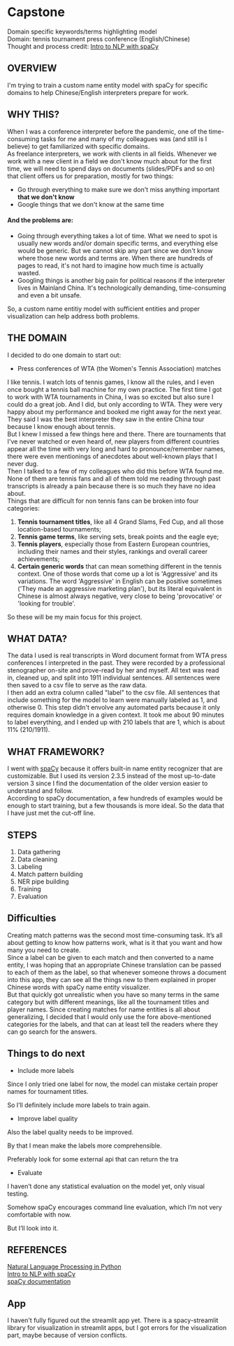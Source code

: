 # Capstone
Domain specific keywords/terms highlighting model <br>
Domain: tennis tournament press conference (English/Chinese)<br>
Thought and process credit: [Intro to NLP with spaCy](https://www.youtube.com/watch?v=WnGPv6HnBok&list=PLBmcuObd5An559HbDr_alBnwVsGq-7uTF)



## OVERVIEW
I'm trying to train a custom name entity model with spaCy for specific domains to help Chinese/English interpreters prepare for work. 



## WHY THIS?
When I was a conference interpreter before the pandemic, one of the time-consuming tasks for me and many of my colleagues was (and still is I believe) to get familiarized with specific domains. <br>
As freelance interpreters, we work with clients in all fields. Whenever we work with a new client in a field we don't know much about for the first time, we will need to spend days on documents (slides/PDFs and so on) that client offers us for preparation, mostly for two things:
- Go through everything to make sure we don't miss anything important **that we don't know**
- Google things that we don't know at the same time



#### And the problems are:
- Going through everything takes a lot of time. What we need to spot is usually new words and/or domain specific terms, and everything else would be generic. But we cannot skip any part since we don't know where those new words and terms are. When there are hundreds of pages to read, it's not hard to imagine how much time is actually wasted.
- Googling things is another big pain for political reasons if the interpreter lives in Mainland China. It's technologically demanding, time-consuming and even a bit unsafe.

So, a custom name entitiy model with sufficient entities and proper visualization can help address both problems. 



## THE DOMAIN
I decided to do one domain to start out: 
- Press conferences of WTA (the Women's Tennis Association) matches

I like tennis. I watch lots of tennis games, I know all the rules, and I even once bought a tennis ball machine for my own practice. The first time I got to work with WTA tournaments in China, I was so excited but also sure I could do a great job. 
And I did, but only according to WTA. They were very happy about my performance and booked me right away for the next year. They said I was the best interpreter they saw in the entire China tour because I know enough about tennis.<br>
But I knew I missed a few things here and there. There are tournaments that I've never watched or even heard of, new players from different countries appear all the time with very long and hard to pronounce/remember names, there were even mentionings of anecdotes about well-known plays that I never dug. <br>
Then I talked to a few of my colleagues who did this before WTA found me. None of them are tennis fans and all of them told me reading through past transcripts is already a pain because there is so much they have no idea about. <br>
Things that are difficult for non tennis fans can be broken into four categories:
1. **Tennis tournament titles**, like all 4 Grand Slams, Fed Cup, and all those location-based tournaments;
2. **Tennis game terms**, like serving sets, break points and the eagle eye;
3. **Tennis players**, especially those from Eastern European countries, including their names and their styles, rankings and overall career achievements;
4. **Certain generic words** that can mean something different in the tennis context. One of those words that come up a lot is 'Aggressive' and its variations. The word 'Aggressive' in English can be positive sometimes ('They made an aggressive marketing plan'), but its literal equivalent in Chinese is almost always negative, very close to being 'provocative' or 'looking for trouble'. 

So these will be my main focus for this project. 

## WHAT DATA?
The data I used is real transcripts in Word document format from WTA press conferences I interpreted in the past. They were recorded by a professional stenographer on-site and prove-read by her and myself. All text was read in, cleaned up, and split into 1911 individual sentences.  All sentences were then saved to a csv file to serve as the raw data. <br>
I then add an extra column called "label" to the csv file. All sentences that include something for the model to learn were manually labeled as 1, and otherwise 0. This step didn't envolve any automated parts because it only requires domain knowledge in a given context. It took me about 90 minutes to label everything, and I ended up with 210 labels that are 1, which is about 11% (210/1911). 



## WHAT FRAMEWORK?
I went with [spaCy](https://spacy.io/) because it offers built-in name entity recognizer that are customizable. But I used its version 2.3.5 instead of the most up-to-date version 3 since I find the documentation of the older version easier to understand and follow.<br>
According to spaCy documentation, a few hundreds of examples would be enough to start training, but a few thousands is more ideal. So the data that I have just met the cut-off line. 



## STEPS
1. Data gathering
2. Data cleaning
3. Labeling
4. Match pattern building
5. NER pipe building
6. Training
7. Evaluation


## Difficulties
Creating match patterns was the second most time-consuming task. It’s all about getting to know how patterns work, what is it that you want and how many you need to create. 
<br>
Since a label can be given to each match and then converted to a name entity, I was hoping that an appropriate Chinese translation can be passed to each of them as the label, so that whenever someone throws a document into this app, they can see all the things new to them explained in proper Chinese words with spaCy name entity visualizer. <br>
But that quickly got unrealistic when you have so many terms in the same category but with different meanings, like all the tournament titles and player names. Since creating matches for name entities is all about generalizing, I decided that I would only use the fore above-mentioned categories for the labels, and that can at least tell the readers where they can go search for the answers. 

## Things to do next
- Include more labels

Since I only tried one label for now, the model can mistake certain proper names for tournament titles.

So I’ll definitely include more labels to train again.

- Improve label quality

Also the label quality needs to be improved. 

By that I mean make the labels more comprehensible. 

Preferably look for some external api that can return the tra

- Evaluate

I haven’t done any statistical evaluation on the model yet, only visual testing.

Somehow spaCy encourages command line evaluation, which I’m not very comfortable with now. 

But I’ll look into it. 




## REFERENCES
[Natural Language Processing in Python](https://www.youtube.com/watch?v=xvqsFTUsOmc&list=PL8qBHIkB0G-caxqLTMeX142keonKYe3Xe&index=1&t=4724s&ab_channel=PyOhio)
<br>
[Intro to NLP with spaCy](https://www.youtube.com/watch?v=WnGPv6HnBok&list=PLBmcuObd5An559HbDr_alBnwVsGq-7uTF&ab_channel=Explosion)
<br>
[spaCy documentation](https://spacy.io/usage/spacy-101)



## App
I haven't fully figured out the streamlit app yet. There is a spacy-streamlit library for visualization in streamlit apps, but I got errors for the visualization part, maybe because of version conflicts. 